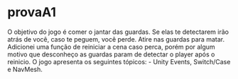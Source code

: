 # provaA1
O objetivo do jogo é comer o jantar das guardas. 
Se elas te detectarem irão atrás de você, caso te peguem, você perde. 
Atire nas guardas para matar.
Adicionei uma função de reiniciar a cena caso perca, porém por algum motivo que desconheço as guardas param de detectar o player após o reinicio.
O jogo apresenta os seguintes tópicos: - Unity Events, Switch/Case e NavMesh.
